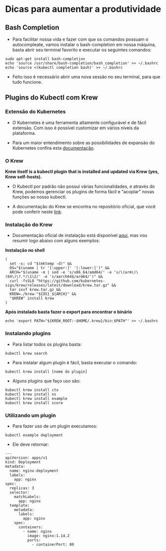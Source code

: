 # Dicas para aumentar a produtividade

## Bash Completion

* Para facilitar nossa vida e fazer com que os comandos possuam o autocompleate, vamos instalar o bash-completion em nossa máquina, basta abrir seu terminal favorito e executar os seguintes comandos:

```$bash
sudo apt-get install bash-completion
echo 'source /usr/share/bash-completion/bash_completion' >> ~/.bashrc
echo 'source <(kubectl completion bash)' >> ~/.bashrc
```

* Feito isso é necessário abrir uma nova sessão no seu terminal, para que tudo funcione.

## Plugins do Kubectl com Krew

### Extensão do Kubernetes

* O Kubernetes é uma ferramenta altamente configurável e de fácil extensão. Com isso é possível customizar em vários níveis da plataforma.

* Para um maior entendimento sobre as possibilidades de expansão do Kubernetes confira esta [documentação](https://kubernetes.io/docs/concepts/extend-kubernetes).

### O Krew

**Krew itself is a kubectl plugin that is installed and updated via Krew (yes, Krew self-hosts).**

* O Kubectl por padrão não possui várias funcionalidades, e através do Krew, podemos gerenciar os plugins de forma fácil e "acoplar" novas funções ao nosso kubectl.

* A documentação do Krew se encontra no repositório oficial, que você pode conferir neste [link](https://github.com/kubernetes-sigs/krew).

### Instalação do Krew

* Documentação oficial de instalação está disponível [aqui](https://krew.sigs.k8s.io/docs/user-guide/setup/install/), mas vou resumir logo abaixo com alguns exemplos:

**Instalação no shell**

```
( 
  set -x; cd "$(mktemp -d)" && 
  OS="$(uname | tr '[:upper:]' '[:lower:]')" && 
  ARCH="$(uname -m | sed -e 's/x86_64/amd64/' -e 's/\(arm\)\(64\)\?.*/\1\2/' -e 's/aarch64$/arm64/')" && 
  curl -fsSLO "https://github.com/kubernetes-sigs/krew/releases/latest/download/krew.tar.gz" && 
  tar zxvf krew.tar.gz && 
  KREW=./krew-"${OS}_${ARCH}" && 
  "$KREW" install krew 
)
```

**Após instalado basta fazer o export para encontrar o binário**

```
echo 'export PATH="${KREW_ROOT:-$HOME/.krew}/bin:$PATH"' >> ~/.bashrc
```

### Instalando plugins

* Para listar todos os plugins basta:

```
kubectl krew search
```

* Para instalar algum plugin é fácil, basta executar o comando:

```
kubectl krew install [nome do plugin]
```

* Alguns plugins que faço uso são:

```
kubectl krew install ctx
kubectl krew install ns
kubectl krew install example
kubectl krew install score
```

### Utilizando um plugin

* Para fazer uso de um plugin executamos:

```
kubectl example deployment
```

* Ele deve retornar:

```
---
apiVersion: apps/v1
kind: Deployment
metadata:
  name: nginx-deployment
  labels:
    app: nginx
spec:
  replicas: 3
  selector:
    matchLabels:
      app: nginx
  template:
    metadata:
      labels:
        app: nginx
    spec:
      containers:
        - name: nginx
          image: nginx:1.14.2
          ports:
            - containerPort: 80
```
